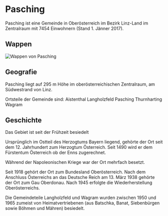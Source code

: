# Pasching

Pasching ist eine Gemeinde in Oberösterreich im Bezirk Linz-Land im Zentralraum mit 7454 Einwohnern (Stand 1. Jänner 2017).

## Wappen

![Wappen von Pasching](https://upload.wikimedia.org/wikipedia/commons/e/ee/Wappen_Pasching_RGB.svg)

## Geografie

Pasching liegt auf 295 m Höhe im oberösterreichischen Zentralraum, am Südwestrand von Linz.

Ortsteile der Gemeinde sind:
Aistenthal
Langholzfeld
Pasching
Thurnharting
Wagram

## Geschichte

Das Gebiet ist seit der Frühzeit besiedelt

Ursprünglich im Ostteil des Herzogtums Bayern liegend, gehörte der Ort seit dem 12. Jahrhundert zum Herzogtum Österreich.
Seit 1490 wird er dem Fürstentum Österreich ob der Enns zugerechnet.

Während der Napoleonischen Kriege war der Ort mehrfach besetzt.

Seit 1918 gehört der Ort zum Bundesland Oberösterreich. Nach dem Anschluss Österreichs an das Deutsche Reich am 13. März 1938 gehörte der Ort zum Gau Oberdonau.
Nach 1945 erfolgte die Wiederherstellung Oberösterreichs.

Die Gemeindeteile Langholzfeld und Wagram wurden zwischen 1950 und 1965 zumeist von Heimatvertriebenen (aus Batschka, Banat, Siebenbürgen sowie Böhmen und Mähren) besiedelt. 